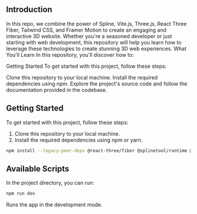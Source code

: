## Introduction
In this repo, we combine the power of Spline, Vite.js, Three.js, React Three Fiber, Tailwind CSS, and Framer Motion to create an engaging and interactive 3D website. Whether you're a seasoned developer or just starting with web development, this repository will help you learn how to leverage these technologies to create stunning 3D web experiences.
What You'll Learn
In this repository, you'll discover how to:

Getting Started
To get started with this project, follow these steps:

Clone this repository to your local machine.
Install the required dependencies using npm.
Explore the project's source code and follow the documentation provided in the codebase.

## Getting Started

To get started with this project, follow these steps:

1. Clone this repository to your local machine.
2. Install the required dependencies using npm or yarn.

```bash
npm install --legacy-peer-deps @react-three/fiber @splinetool/runtime @react-three/drei maath react-vertical-timeline-component @emailjs/browser framer-motion react-router-dom
```

## Available Scripts

In the project directory, you can run:
```bash
npm run dev
```

Runs the app in the development mode.

